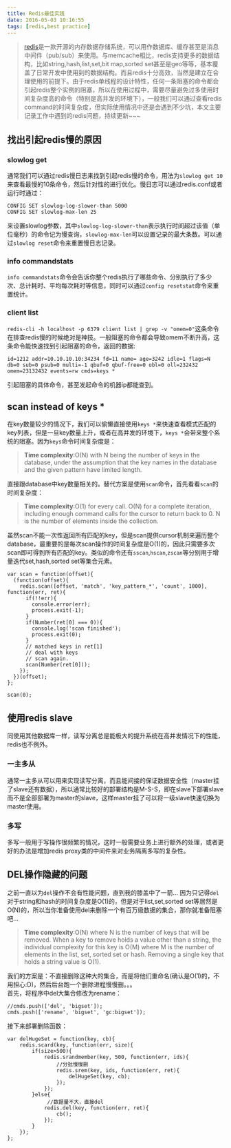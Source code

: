 ```yaml
---
title: Redis最佳实践  
date: 2016-05-03 10:16:55  
tags: [redis,best practice]  
---
```



> [redis](http://redis.io/)是一款开源的内存数据存储系统，可以用作数据库、缓存甚至是消息中间件（pub/sub）来使用。与memcache相比，redis支持更多的数据结构，比如string,hash,list,set,bit map,sorted set甚至是geo等等，基本覆盖了日常开发中使用到的数据结构。而且redis十分高效，当然是建立在合理使用的前提下。由于redis单线程的设计特性，任何一条阻塞的命令都会引起redis整个实例的阻塞，所以在使用过程中，需要尽量避免过多使用时间复杂度高的命令（特别是高并发的环境下），一般我们可以通过查看redis command的时间复杂度，但实际使用情况中还是会遇到不少坑，本文主要记录工作中遇到的redis问题，持续更新~~~

<!--more-->


## 找出引起redis慢的原因

### slowlog get

通常我们可以通过redis慢日志来找到引起redis慢的命令，用法为`slowlog get 10`来查看最慢的10条命令，然后针对性的进行优化。慢日志可以通过redis.conf或者运行时通过：
```
CONFIG SET slowlog-log-slower-than 5000  
CONFIG SET slowlog-max-len 25
```

来设置slowlog参数，其中`slowlog-log-slower-than`表示执行时间超过该值（单位毫秒）的命令记为慢查询，`slowlog-max-len`可以设置记录的最大条数。可以通过`slowlog reset`命令来重置慢日志记录。

### info commandstats

`info commandstats`命令会告诉你整个redis执行了哪些命令、分别执行了多少次、总计耗时、平均每次耗时等信息，同时可以通过`config resetstat`命令来重置统计。

### client list

`redis-cli -h localhost -p 6379 client list | grep -v "omem=0"`这条命令在排查redis慢的时候绝对是神技。一般阻塞的命令都会导致omem不断升高，这条命令能快速找到引起阻塞的命令，返回的数据:
```
id=1212 addr=10.10.10.10:34234 fd=11 name= age=3242 idle=1 flags=N db=0 sub=0 psub=0 multi=-1 qbuf=0 qbuf-free=0 obl=0 oll=232432 omem=23132432 events=rw cmds=keys *
```
引起阻塞的具体命令，甚至发起命令的机器ip都能查到。

## scan instead of keys *

在key数量较少的情况下，我们可以偷懒直接使用`keys *`来快速查看模式匹配的key列表，但是一旦key数量上升，或者在高并发的环境下，`keys *`会带来整个系统的阻塞。因为`keys`命令时间复杂度是：

> **Time complexity**:O(N) with N being the number of keys in the database, under the assumption that the key names in the database and the given pattern have limited length.

直接跟database中key数量相关的。替代方案是使用`scan`命令，首先看看`scan`的时间复杂度：

> **Time complexity**:O(1) for every call. O(N) for a complete iteration, including enough command calls for the cursor to return back to 0. N is the number of elements inside the collection.

虽然scan不能一次性返回所有匹配的key，但是scan提供cursor机制来遍历整个database，最重要的是每次scan操作的时间复杂度是O(1)的，因此只需要多次scan即可得到所有匹配的key。类似的命令还有`sscan`,`hscan`,`zscan`等分别用于增量迭代set,hash,sorted set等集合元素。

```
var scan = function(offset){
  (function(offset){
    redis.scan([offset, 'match', 'key_pattern_*', 'count', 1000], function(err, ret){
      if(!!err){
        console.error(err);
        process.exit(-1);
      }
      if(Number(ret[0] === 0)){
        console.log('scan finished');
        process.exit(0);
      }
      // matched keys in ret[1]
      // deal with keys
      // scan again.
      scan(Number(ret[0]));
    });
  })(offset);
};

scan(0);
```

## 使用redis slave

同使用其他数据库一样，读写分离总是能极大的提升系统在高并发情况下的性能，redis也不例外。

### 一主多从

通常一主多从可以用来实现读写分离，而且能间接的保证数据安全性（master挂了slave还有数据），所以通常比较好的部署结构是M-S-S，即在slave下部署slave而不是全部部署为master的slave，这样master挂了可以将一级slave快速切换为master使用。

### 多写

多写一般用于写操作很频繁的情况，这时一般需要业务上进行额外的处理，或者更好的办法是增加redis proxy类的中间件来对业务隔离多写的复杂性。

## DEL操作隐藏的问题

之前一直以为`del`操作不会有性能问题，直到我的膝盖中了一箭...
因为只记得`del`对于string和hash的时间复杂度是O(1)的，但是对于list,set,sorted set等居然是O(N)的，所以当你准备使用del来删除一个有百万级数据的集合，那你就准备阻塞吧...  

>**Time complexity**:O(N) where N is the number of keys that will be removed. When a key to remove holds a value other than a string, the individual complexity for this key is O(M) where M is the number of elements in the list, set, sorted set or hash. Removing a single key that holds a string value is O(1).

我们的方案是：不直接删除这种大的集合，而是将他们重命名(确认是O(1)的，不用担心:D)，然后后台跑一个删除进程慢慢删。。。   
首先，将程序中del大集合修改为rename：  

```
//cmds.push(['del', 'bigset']);  
cmds.push(['rename', 'bigset', 'gc:bigset']);
```

接下来部署删除函数：  

```
var delHugeSet = function(key, cb){
    redis.scard(key, function(err, size){
        if(size>500){
            redis.srandmember(key, 500, function(err, ids){
            	//分批慢慢删
                redis.srem(key, ids, function(err, ret){
                    delHugeSet(key, cb);
                });
            });
        }else{
        	 //数据量不大，直接del
            redis.del(key, function(err, ret){
                cb();
            });
        }
    });
};
```
